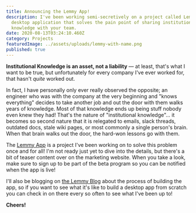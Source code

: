 ```yaml
---
title: Announcing the Lemmy App!
description: I've been working semi-secretively on a project called Lemmy - a
  desktop application that solves the pain point of sharing institutional
  knowledge with your team.
date: 2020-08-13T03:24:10.460Z
category: Projects
featuredImage: ../assets/uploads/lemmy-with-name.png
published: true
---
```


**Institutional Knowledge is an asset, not a liability** — at least, that's what I want to be true, but unfortunately for every company I've ever worked for, that hasn't _quite_ worked out.

In fact, I have personally only ever really observed the opposite; an engineer who was with the company at the very beginning and "knows everything" decides to take another job and out the door with them walks years of knowledge. Most of that knowledge ends up being stuff nobody even knew they had! That's the nature of "institutional knowledge"... it becomes so second nature that it is relegated to emails, slack threads, outdated docs, stale wiki pages, or most commonly a single person's brain. When that brain walks out the door, the hard-won lessons go with them.

The [Lemmy App](https://lemmyapp.com) is a project I've been working on to solve this problem once and for all! I'm not ready just yet to dive into the details, but there's a bit of teaser content over on the marketing website. When you take a look, make sure to sign up to be part of the beta program so you can be notified when the app is live!

I'll also be blogging on [the Lemmy Blog](https://lemmyapp.com/blog) about the process of building the app, so if you want to see what it's like to build a desktop app from scratch you can check in on there every so often to see what I've been up to!

**Cheers!**
